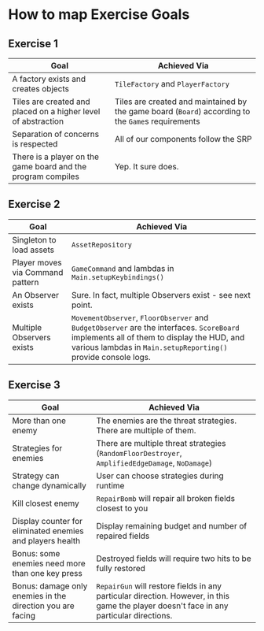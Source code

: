 # How to map Exercise Goals

## Exercise 1

| Goal                                                          | Achieved Via                                                                                       |
|---------------------------------------------------------------|----------------------------------------------------------------------------------------------------|
| A factory exists and creates objects                          | `TileFactory` and `PlayerFactory`                                                                  |
| Tiles are created and placed on a higher level of abstraction | Tiles are created and maintained by the game board (`Board`) according to the `Game`s requirements |
| Separation of concerns is respected                           | All of our components follow the SRP                                                               |
| There is a player on the game board and the program compiles  | Yep. It sure does. |

## Exercise 2

| Goal                             | Achieved Via                                                                                                                                                                                              |
|----------------------------------|-----------------------------------------------------------------------------------------------------------------------------------------------------------------------------------------------------------|
| Singleton to load assets         | `AssetRepository`                                                                                                                                                                                         |
| Player moves via Command pattern | `GameCommand` and lambdas in `Main.setupKeybindings()`                                                                                                                                                    |
| An Observer exists               | Sure. In fact, multiple Observers exist - see next point.                                                                                                                                                 |
| Multiple Observers exists        | `MovementObserver`, `FloorObserver` and `BudgetObserver` are the interfaces. `ScoreBoard` implements all of them to display the HUD, and various lambdas in `Main.setupReporting()` provide console logs. | 

## Exercise 3

| Goal                                                       | Achieved Via                                                                                                                             |
|------------------------------------------------------------|------------------------------------------------------------------------------------------------------------------------------------------|
| More than one enemy                                        | The enemies are the threat strategies. There are multiple of them.                                                                       |
| Strategies for enemies                                     | There are multiple threat strategies (`RandomFloorDestroyer`, `AmplifiedEdgeDamage`, `NoDamage`)                                         |
| Strategy can change dynamically                            | User can choose strategies during runtime                                                                                                |
| Kill closest enemy                                         | `RepairBomb` will repair all broken fields closest to you                                                                                |
| Display counter for eliminated enemies and players health  | Display remaining budget and number of repaired fields                                                                                   |
| Bonus: some enemies need more than one key press           | Destroyed fields will require two hits to be fully restored                                                                              |
| Bonus: damage only enemies in the direction you are facing | `RepairGun` will restore fields in any particular direction. However, in this game the player doesn't face in any particular directions. |
